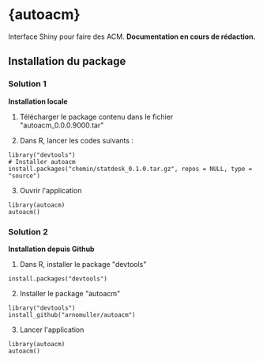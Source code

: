 # {autoacm}
Interface Shiny pour faire des ACM.
**Documentation en cours de rédaction.**

## Installation du package

### Solution 1
**Installation locale**

1) Télécharger le package contenu dans le fichier "autoacm_0.0.0.9000.tar"

2) Dans R, lancer les codes suivants :

```{r }
library("devtools") 
# Installer autoacm
install.packages("chemin/statdesk_0.1.0.tar.gz", repos = NULL, type = "source")
```

3) Ouvrir l'application

```{r }
library(autoacm)
autoacm()
```

### Solution 2
**Installation depuis Github**

1) Dans R, installer le package "devtools"

```{r }
install.packages("devtools")
```

2) Installer le package "autoacm"

```{r }
library("devtools")
install_github("arnomuller/autoacm")
```

3) Lancer l'application
```{r }
library(autoacm)
autoacm()
```






